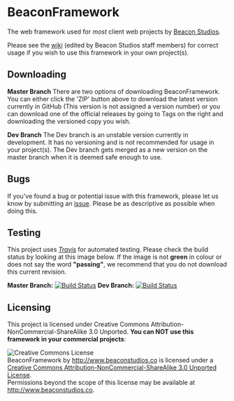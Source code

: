 BeaconFramework
===============

The web framework used for *most* client web projects by [Beacon Studios](http://www.beaconstudios.co).

Please see the [wiki](https://github.com/Jamesking56/BeaconFramework/wiki) (edited by Beacon Studios staff members) for correct usage if you wish to use this framework in your own project(s).

## Downloading
**Master Branch**
There are two options of downloading BeaconFramework. You can either click the 'ZIP' button above to download the latest version currently in GitHub (This version is not assigned a version number) or you can download one of the official releases by going to Tags on the right and downloading the versioned copy you wish.

**Dev Branch**
The Dev branch is an unstable version currently in development. It has no versioning and is not recommended for usage in your project(s). The Dev branch gets merged as a new version on the master branch when it is deemed safe enough to use.

## Bugs
If you've found a bug or potential issue with this framework, please let us know by submitting an [issue](https://github.com/Jamesking56/BeaconFramework/issues). Please be as descriptive as possible when doing this.

## Testing
This project uses *[Travis](http://travis-ci.org)* for automated testing. Please check the build status by looking at this image below. If the image is not **green** in colour or does not say the word **"passing"**, we recommend that you do not download this current revision.

**Master Branch:** [![Build Status](https://travis-ci.org/Jamesking56/BeaconFramework.png?branch=master)](https://travis-ci.org/Jamesking56/BeaconFramework)
**Dev Branch:** [![Build Status](https://travis-ci.org/Jamesking56/BeaconFramework.png?branch=dev)](https://travis-ci.org/Jamesking56/BeaconFramework)

## Licensing
This project is licensed under Creative Commons Attribution-NonCommercial-ShareAlike 3.0 Unported. **You can NOT use this framework in your commercial projects**:

<div style="margin:0 auto;"<a rel="license" href="http://creativecommons.org/licenses/by-nc-sa/3.0/deed.en_US"><img alt="Creative Commons License" style="border-width:0" src="http://i.creativecommons.org/l/by-nc-sa/3.0/88x31.png" /></a><br /><span xmlns:dct="http://purl.org/dc/terms/" property="dct:title">BeaconFramework</span> by <a xmlns:cc="http://creativecommons.org/ns#" href="http://www.beaconstudios.co" property="cc:attributionName" rel="cc:attributionURL">http://www.beaconstudios.co</a> is licensed under a <a rel="license" href="http://creativecommons.org/licenses/by-nc-sa/3.0/deed.en_US">Creative Commons Attribution-NonCommercial-ShareAlike 3.0 Unported License</a>.<br />Permissions beyond the scope of this license may be available at <a xmlns:cc="http://creativecommons.org/ns#" href="http://www.beaconstudios.co" rel="cc:morePermissions">http://www.beaconstudios.co</a>.</div>